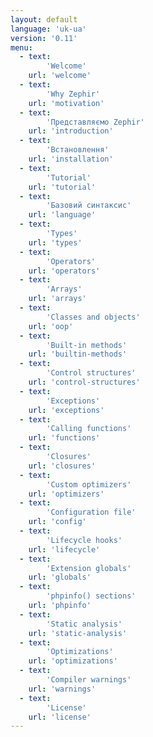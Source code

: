 ```yaml
---
layout: default
language: 'uk-ua'
version: '0.11'
menu:
  - text: 
        'Welcome'
    url: 'welcome'
  - text: 
        'Why Zephir'
    url: 'motivation'
  - text: 
        'Представляємо Zephir'
    url: 'introduction'
  - text: 
        'Встановлення'
    url: 'installation'
  - text: 
        'Tutorial'
    url: 'tutorial'
  - text: 
        'Базовий синтаксис'
    url: 'language'
  - text: 
        'Types'
    url: 'types'
  - text: 
        'Operators'
    url: 'operators'
  - text: 
        'Arrays'
    url: 'arrays'
  - text: 
        'Classes and objects'
    url: 'oop'
  - text: 
        'Built-in methods'
    url: 'builtin-methods'
  - text: 
        'Control structures'
    url: 'control-structures'
  - text: 
        'Exceptions'
    url: 'exceptions'
  - text: 
        'Calling functions'
    url: 'functions'
  - text: 
        'Closures'
    url: 'closures'
  - text: 
        'Custom optimizers'
    url: 'optimizers'
  - text: 
        'Configuration file'
    url: 'config'
  - text: 
        'Lifecycle hooks'
    url: 'lifecycle'
  - text: 
        'Extension globals'
    url: 'globals'
  - text: 
        'phpinfo() sections'
    url: 'phpinfo'
  - text: 
        'Static analysis'
    url: 'static-analysis'
  - text: 
        'Optimizations'
    url: 'optimizations'
  - text: 
        'Compiler warnings'
    url: 'warnings'
  - text: 
        'License'
    url: 'license'
---
```

